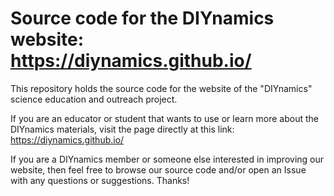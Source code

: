 # Source code for the DIYnamics website: https://diynamics.github.io/

This repository holds the source code for the website of the "DIYnamics" science education and outreach project.

If you are an educator or student that wants to use or learn more about the DIYnamics materials, visit the page directly at this link: https://diynamics.github.io/

If you are a DIYnamics member or someone else interested in improving our website, then feel free to browse our source code and/or open an Issue with any questions or suggestions.  Thanks!
